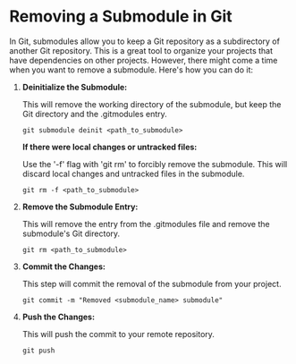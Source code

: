 <h1>Removing a Submodule in Git</h1>
<p>In Git, submodules allow you to keep a Git repository as a subdirectory of another Git repository. This is a great tool to organize your projects that have dependencies on other projects. However, there might come a time when you want to remove a submodule. Here's how you can do it:</p>

<ol>
    <li>
        <strong>Deinitialize the Submodule:</strong>
        <p>This will remove the working directory of the submodule, but keep the Git directory and the .gitmodules entry.</p>
        <pre><code>git submodule deinit &lt;path_to_submodule&gt;</code></pre>
        <strong>If there were local changes or untracked files:</strong>
        <p>Use the '-f' flag with 'git rm' to forcibly remove the submodule. This will discard local changes and untracked files in the submodule.</p>
        <pre><code>git rm -f &lt;path_to_submodule&gt;</code></pre>
    </li>
    <li>
        <strong>Remove the Submodule Entry:</strong>
        <p>This will remove the entry from the .gitmodules file and remove the submodule's Git directory.</p>
        <pre><code>git rm &lt;path_to_submodule&gt;</code></pre>
    </li>
    <li>
        <strong>Commit the Changes:</strong>
        <p>This step will commit the removal of the submodule from your project.</p>
        <pre><code>git commit -m "Removed &lt;submodule_name&gt; submodule"</code></pre>
    </li>
    <li>
        <strong>Push the Changes:</strong>
        <p>This will push the commit to your remote repository.</p>
        <pre><code>git push</code></pre>
    </li>
 
</ol>
